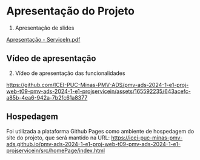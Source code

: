 # Apresentação do Projeto

1. Apresentação de slides

[Apresentação - ServiceIn.pdf](https://github.com/user-attachments/files/15944579/Apresentacao.-.ServiceIn.pdf)


## Vídeo de apresentação

2. Vídeo de apresentação das funcionalidades

https://github.com/ICEI-PUC-Minas-PMV-ADS/pmv-ads-2024-1-e1-proj-web-t09-pmv-ads-2024-1-e1-projservicein/assets/165592235/643acefc-a85b-4ea6-942a-7b2fc61a8377


## Hospedagem
Foi utilizada a plataforma Github Pages como ambiente de hospedagem do site do projeto, que será mantido na URL: https://icei-puc-minas-pmv-ads.github.io/pmv-ads-2024-1-e1-proj-web-t09-pmv-ads-2024-1-e1-projservicein/src/homePage/index.html
